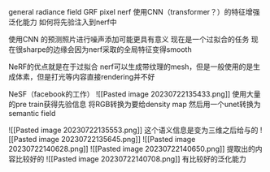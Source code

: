 general radiance field GRF
pixel nerf
使用CNN（transformer？）的特征增强泛化能力
如何将先验注入到nerf中

使用CNN 的预测照片进行噪声添加可能更具有意义
现在是一个过拟合的任务
现在很sharpe的边缘会因为nerf采取的全局特征变得smooth

NeRF的优点就是在于过拟合
nerf可以生成带纹理的mesh，但是一般使用的是生成体素，但是打光等内容直接rendering并不好

NeSF（facebook的工作）
![[Pasted image 20230722135433.png]]
使用大量的pre train获得先验信息
将RGB转换为要给density map 然后用一个unet转换为semantic field

![[Pasted image 20230722135553.png]]
这个语义信息是变为三维之后给与的
![[Pasted image 20230722135645.png]]
![[Pasted image 20230722140628.png]]
![[Pasted image 20230722140650.png]]
提取出的内容比较好的
![[Pasted image 20230722140708.png]]
有比较好的泛化能力
